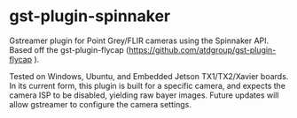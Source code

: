 # gst-plugin-spinnaker
Gstreamer plugin for Point Grey/FLIR cameras using the Spinnaker API. Based off the gst-plugin-flycap (https://github.com/atdgroup/gst-plugin-flycap ).

Tested on Windows, Ubuntu, and Embedded Jetson TX1/TX2/Xavier boards. In its current form, this plugin is built for a specific camera, and expects the camera ISP to be disabled, yielding raw bayer images. Future updates will allow gstreamer to configure the camera settings.

